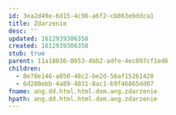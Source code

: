 ```yaml
---
id: 3ea2d49e-6d15-4c98-a6f2-cb863ebddca1
title: Zdarzenie
desc: ''
updated: 1612939306358
created: 1612939306358
stub: true
parent: 11a18036-0053-4bb2-adfe-4ec897cf1ed6
children:
  - 8e78e146-a050-48c2-be2d-56af15261428
  - 6d280ebb-4a89-4031-8ac1-b9f46865dd07
fname: ang.dd.html.html.dom.ang.zdarzenie
hpath: ang.dd.html.html.dom.ang.zdarzenie
---
```



